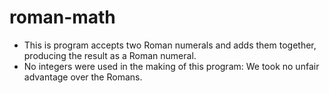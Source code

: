 # roman-math
  * This is program accepts two Roman numerals and adds them together, producing the result as a Roman numeral.
  * No integers were used in the making of this program: We took no unfair advantage over the Romans.
